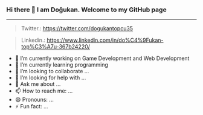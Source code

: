 ### Hi there 👋 I am Doğukan. Welcome to my GitHub page
---
> Twitter.: https://twitter.com/dogukantopcu35

> Linkedin.: https://www.linkedin.com/in/do%C4%9Fukan-top%C3%A7u-367b24220/
<!--
**DogukanTopcu/DogukanTopcu** is a ✨ _special_ ✨ repository because its `README.md` (this file) appears on your GitHub profile.

Here are some ideas to get you started:
-->
- 🔭 I’m currently working on Game Development and Web Development
- 🌱 I’m currently learning programming
- 👯 I’m looking to collaborate ...
- 🤔 I’m looking for help with ...
- 💬 Ask me about ...
- 📫 How to reach me: ...
- 😄 Pronouns: ...
- ⚡ Fun fact: ...

